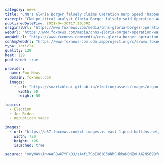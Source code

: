 ```yaml
---
category: news
title: "CNN's Gloria Borger falsely claims Operation Warp Speed 'happened under Joe Biden'"
excerpt: "CNN political analyst Gloria Borger falsely said Operation Warp Speed occurred under President Biden on Wednesday, and no one on CNN's panel corrected her in real time."
publishedDateTime: 2021-04-30T17:28:00Z
originalUrl: "https://www.foxnews.com/media/cnns-gloria-borger-operation-warp-speed-joe-biden"
webUrl: "https://www.foxnews.com/media/cnns-gloria-borger-operation-warp-speed-joe-biden"
ampWebUrl: "https://www.foxnews.com/media/cnns-gloria-borger-operation-warp-speed-joe-biden.amp"
cdnAmpWebUrl: "https://www-foxnews-com.cdn.ampproject.org/c/s/www.foxnews.com/media/cnns-gloria-borger-operation-warp-speed-joe-biden.amp"
type: article
quality: 129
heat: 129
published: true

provider:
  name: Fox News
  domain: foxnews.com
  images:
    - url: "https://smartableai.github.io/election/assets/images/organizations/foxnews.com-50x50.jpg"
      width: 50
      height: 50

topics:
  - Election
  - Joe Biden
  - Republican Voice

images:
  - url: "https://a57.foxnews.com/cf-images.us-east-1.prod.boltdns.net/v1/static/694940094001/02d8a247-9dbf-48a1-90ff-5e2576f98549/c71a7b29-2c1e-46d9-811b-d231e175c379/1280x720/match/720/405/image.jpg?ve=1&tl=1"
    width: 720
    height: 405
    isCached: true

secured: "vWyWAVsJnwAaF8wU7YPkOJ/zAmfi7SoIX6j03WNhSHkbWH0NZnHA62NS698fafAU1jdev+CsjQoE54Gd8r1RKTmL5ALZsVQaZm4RsTXPdXjLujoIc4DqilVGCGFGW2jpouHxmgF6hzCj5o31eDNXWxyfItIQ44nR9A2cxuRVEJ8rQYt9FpgxXdxjyjy9DAEnRpBfFDnOf7KldMhtWTI8I+KJ5GSeIT9QwlKqEST9h+l/lt5jD9hynJ9816+j+zOPo4I6ZzulbEUzul4qCxspVGWEPOLcaJkNjl658XjepGhk9ElU+VdVPt0zm8P8ej+jAnX9Aeu767EzQWwV2z57rJg9lfHdo1jF42T9FBAthcs=;hw/dMcP2WwzDAE+9CEyvYw=="
---
```


